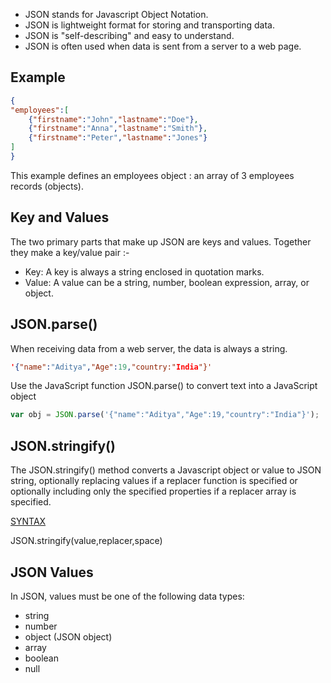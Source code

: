 - JSON stands for Javascript Object Notation.
- JSON is lightweight format for storing and transporting data.
- JSON is "self-describing" and easy to understand.
- JSON is often used when data is sent from a server to a web page.

## Example
```JSON
{
"employees":[
	{"firstname":"John","lastname":"Doe"},
	{"firstname":"Anna","lastname":"Smith"},
	{"firstname":"Peter","lastname":"Jones"}
]
}
```

This example defines an employees object : an array of 3 employees records (objects).

## Key and Values

The two primary parts that make up JSON are keys and values.
Together they make a key/value pair :-
- Key: A key is always a string enclosed in quotation marks.
- Value: A value can be a string, number, boolean expression, array, or object.

## JSON.parse()

When receiving data from a web server, the data is always a string.
```JSON
'{"name":"Aditya","Age":19,"country:"India"}'
```
Use the JavaScript function JSON.parse() to convert text into a JavaScript object
```JavaScript
var obj = JSON.parse('{"name":"Aditya","Age":19,"country":"India"}');
```

## JSON.stringify()

The JSON.stringify() method converts a Javascript object or value to JSON string, optionally replacing values if a replacer function is specified or optionally including only the specified properties if a replacer array is specified.

<u>SYNTAX</u>

JSON.stringify(value,replacer,space)

## JSON Values

In JSON, values must be one of the following data types:
- string
- number
- object (JSON object)
- array
- boolean
- null